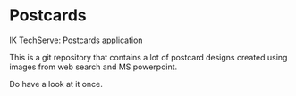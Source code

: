 # Postcards

IK TechServe: Postcards application

This is a git repository that contains a lot of postcard designs created using images from web search and MS powerpoint.

Do have a look at it once.
